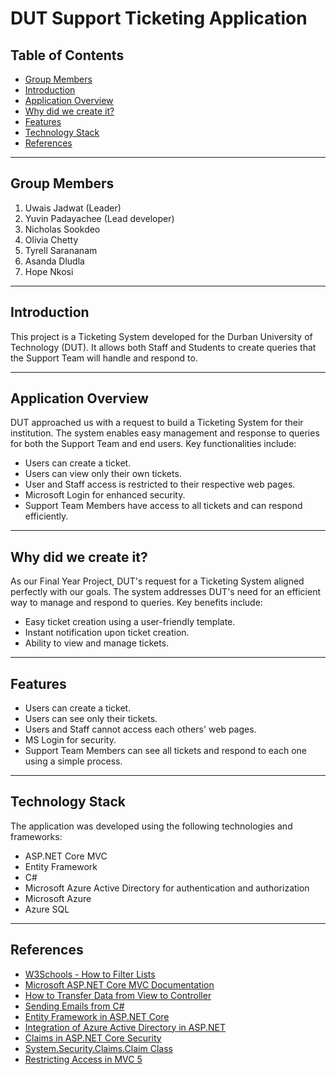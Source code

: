 # DUT Support Ticketing Application

## Table of Contents
- [Group Members](#group-members)
- [Introduction](#introduction)
- [Application Overview](#application-overview)
- [Why did we create it?](#why-did-we-create-it)
- [Features](#features)
- [Technology Stack](#technology-stack)
- [References](#references)

---

## Group Members

1. Uwais Jadwat (Leader)
2. Yuvin Padayachee (Lead developer)
3. Nicholas Sookdeo
4. Olivia Chetty
5. Tyrell Sarananam
6. Asanda Dludla
7. Hope Nkosi

---

## Introduction

This project is a Ticketing System developed for the Durban University of Technology (DUT). It allows both Staff and Students to create queries that the Support Team will handle and respond to.

---

## Application Overview

DUT approached us with a request to build a Ticketing System for their institution. The system enables easy management and response to queries for both the Support Team and end users. Key functionalities include:

- Users can create a ticket.
- Users can view only their own tickets.
- User and Staff access is restricted to their respective web pages.
- Microsoft Login for enhanced security.
- Support Team Members have access to all tickets and can respond efficiently.

---

## Why did we create it?

As our Final Year Project, DUT's request for a Ticketing System aligned perfectly with our goals. The system addresses DUT's need for an efficient way to manage and respond to queries. Key benefits include:

- Easy ticket creation using a user-friendly template.
- Instant notification upon ticket creation.
- Ability to view and manage tickets.

---

## Features

- Users can create a ticket.
- Users can see only their tickets.
- Users and Staff cannot access each others' web pages.
- MS Login for security.
- Support Team Members can see all tickets and respond to each one using a simple process.

---

## Technology Stack

The application was developed using the following technologies and frameworks:

- ASP.NET Core MVC
- Entity Framework
- C#
- Microsoft Azure Active Directory for authentication and authorization
- Microsoft Azure
- Azure SQL

---

## References

- [W3Schools - How to Filter Lists](https://www.w3schools.com/howto/howto_js_filter_lists.asp)
- [Microsoft ASP.NET Core MVC Documentation](https://dotnet.microsoft.com/en-us/apps/aspnet/mvc)
- [How to Transfer Data from View to Controller](https://learn.microsoft.com/en-us/answers/questions/840792/transfer-data-from-view-to-controller)
- [Sending Emails from C#](https://blog.elmah.io/how-to-send-emails-from-csharp-net-the-definitive-tutorial/)
- [Entity Framework in ASP.NET Core](https://learn.microsoft.com/en-us/aspnet/core/data/ef-mvc/intro?view=aspnetcore-7.0)
- [Integration of Azure Active Directory in ASP.NET](https://www.linkedin.com/pulse/how-integrate-azure-active-directory-your-asp-net-mendoza-blandón/)
- [Claims in ASP.NET Core Security](https://learn.microsoft.com/en-us/aspnet/core/security/authorization/claims?view=aspnetcore-7.0)
- [System.Security.Claims.Claim Class](https://learn.microsoft.com/en-us/dotnet/api/system.security.claims.claim?view=net-7.0)
- [Restricting Access in MVC 5](https://stackoverflow.com/questions/25343645/how-can-i-restrict-access-to-certain-views-and-actions-in-mvc-5v)

